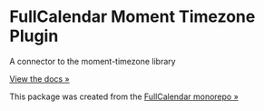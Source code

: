 
# FullCalendar Moment Timezone Plugin

A connector to the moment-timezone library

[View the docs &raquo;](https://fullcalendar.io/docs/moment-plugins#moment-timezone)

This package was created from the [FullCalendar monorepo &raquo;](https://github.com/fullcalendar/fullcalendar)
